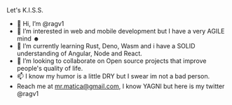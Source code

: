 Let's K.I.S.S.
- 👋 Hi, I’m @ragv1
- 👀 I’m interested in web and mobile development but I have a very AGILE mind ☻
- 🌱 I’m currently learning Rust, Deno, Wasm and i have a SOLID understanding of Angular, Node and React.
- 💞️ I’m looking to collaborate on Open source projects that improve people's quality of life.
- 📫 I know my humor is a little DRY but I swear im not a bad person.
- Reach me at mr.matica@gmail.com, I know YAGNI but here is my twitter @ragv1

<!---
ragv1/ragv1 is a ✨ special ✨ repository because its `README.md` (this file) appears on your GitHub profile.
You can click the Preview link to take a look at your changes.
--->
